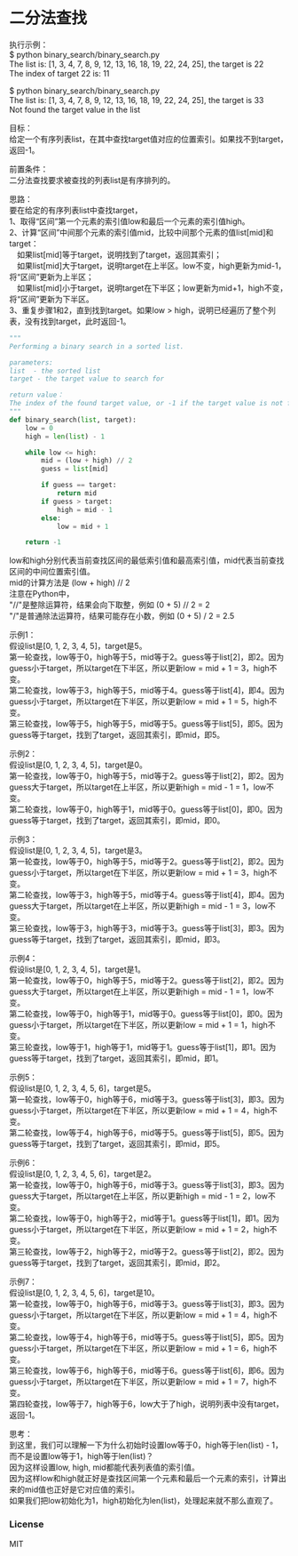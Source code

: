 # 二分法查找

执行示例：  
$ python binary_search/binary_search.py  
The list is: [1, 3, 4, 7, 8, 9, 12, 13, 16, 18, 19, 22, 24, 25], the target is 22  
The index of target 22 is: 11  
  
$ python binary_search/binary_search.py  
The list is: [1, 3, 4, 7, 8, 9, 12, 13, 16, 18, 19, 22, 24, 25], the target is 33  
Not found the target value in the list  
  
目标：  
给定一个有序列表list，在其中查找target值对应的位置索引。如果找不到target，返回-1。 
  
前置条件：  
二分法查找要求被查找的列表list是有序排列的。  
  
思路：  
要在给定的有序列表list中查找target，  
1、取得“区间”第一个元素的索引值low和最后一个元素的索引值high。  
2、计算“区间”中间那个元素的索引值mid，比较中间那个元素的值list[mid]和target：   
&emsp;如果list[mid]等于target，说明找到了target，返回其索引；  
&emsp;如果list[mid]大于target，说明target在上半区。low不变，high更新为mid-1，将“区间”更新为上半区；  
&emsp;如果list[mid]小于target，说明target在下半区；low更新为mid+1，high不变，将“区间”更新为下半区。  
3、重复步骤1和2，直到找到target。如果low > high，说明已经遍历了整个列表，没有找到target，此时返回-1。  
  
```python
"""
Performing a binary search in a sorted list.

parameters:
list  - the sorted list
target - the target value to search for

return value：
The index of the found target value, or -1 if the target value is not found.
"""
def binary_search(list, target):
    low = 0
    high = len(list) - 1

    while low <= high:
        mid = (low + high) // 2
        guess = list[mid]

        if guess == target:
            return mid
        if guess > target:
            high = mid - 1
        else:
            low = mid + 1

    return -1
```
  
low和high分别代表当前查找区间的最低索引值和最高索引值，mid代表当前查找区间的中间位置索引值。  
mid的计算方法是 (low + high) // 2  
注意在Python中，  
"//"是整除运算符，结果会向下取整，例如 (0 + 5) // 2 = 2  
"/"是普通除法运算符，结果可能存在小数，例如 (0 + 5) / 2 = 2.5  
  
示例1：  
假设list是[0, 1, 2, 3, 4, 5]，target是5。  
第一轮查找，low等于0，high等于5，mid等于2。guess等于list[2]，即2。因为guess小于target，所以target在下半区，所以更新low = mid + 1 = 3，high不变。  
第二轮查找，low等于3，high等于5，mid等于4。guess等于list[4]，即4。因为guess小于target，所以target在下半区，所以更新low = mid + 1 = 5，high不变。  
第三轮查找，low等于5，high等于5，mid等于5。guess等于list[5]，即5。因为guess等于target，找到了target，返回其索引，即mid，即5。  
  
示例2：  
假设list是[0, 1, 2, 3, 4, 5]，target是0。  
第一轮查找，low等于0，high等于5，mid等于2。guess等于list[2]，即2。因为guess大于target，所以target在上半区，所以更新high = mid - 1 = 1，low不变。  
第二轮查找，low等于0，high等于1，mid等于0。guess等于list[0]，即0。因为guess等于target，找到了target，返回其索引，即mid，即0。  
  
示例3：  
假设list是[0, 1, 2, 3, 4, 5]，target是3。  
第一轮查找，low等于0，high等于5，mid等于2。guess等于list[2]，即2。因为guess小于target，所以target在下半区，所以更新low = mid + 1 = 3，high不变。  
第二轮查找，low等于3，high等于5，mid等于4。guess等于list[4]，即4。因为guess大于target，所以target在上半区，所以更新high = mid - 1 = 3，low不变。  
第三轮查找，low等于3，high等于3，mid等于3。guess等于list[3]，即3。因为guess等于target，找到了target，返回其索引，即mid，即3。  
  
示例4：  
假设list是[0, 1, 2, 3, 4, 5]，target是1。  
第一轮查找，low等于0，high等于5，mid等于2。guess等于list[2]，即2。因为guess大于target，所以target在上半区，所以更新high = mid - 1 = 1，low不变。  
第二轮查找，low等于0，high等于1，mid等于0。guess等于list[0]，即0。因为guess小于target，所以target在下半区，所以更新low = mid + 1 = 1，high不变。  
第三轮查找，low等于1，high等于1，mid等于1。guess等于list[1]，即1。因为guess等于target，找到了target，返回其索引，即mid，即1。  
  
示例5：  
假设list是[0, 1, 2, 3, 4, 5, 6]，target是5。  
第一轮查找，low等于0，high等于6，mid等于3。guess等于list[3]，即3。因为guess小于target，所以target在下半区，所以更新low = mid + 1 = 4，high不变。  
第二轮查找，low等于4，high等于6，mid等于5。guess等于list[5]，即5。因为guess等于target，找到了target，返回其索引，即mid，即5。  
  
示例6：  
假设list是[0, 1, 2, 3, 4, 5, 6]，target是2。  
第一轮查找，low等于0，high等于6，mid等于3。guess等于list[3]，即3。因为guess大于target，所以target在上半区，所以更新high = mid - 1 = 2，low不变。  
第二轮查找，low等于0，high等于2，mid等于1。guess等于list[1]，即1。因为guess小于target，所以target在下半区，所以更新low = mid + 1 = 2，high不变。  
第三轮查找，low等于2，high等于2，mid等于2。guess等于list[2]，即2。因为guess等于target，找到了target，返回其索引，即mid，即2。  
  
示例7：  
假设list是[0, 1, 2, 3, 4, 5, 6]，target是10。  
第一轮查找，low等于0，high等于6，mid等于3。guess等于list[3]，即3。因为guess小于target，所以target在下半区，所以更新low = mid + 1 = 4，high不变。  
第二轮查找，low等于4，high等于6，mid等于5。guess等于list[5]，即5。因为guess小于target，所以target在下半区，所以更新low = mid + 1 = 6，high不变。  
第三轮查找，low等于6，high等于6，mid等于6。guess等于list[6]，即6。因为guess小于target，所以target在下半区，所以更新low = mid + 1 = 7，high不变。  
第四轮查找，low等于7，high等于6，low大于了high，说明列表中没有target，返回-1。  
  
思考：  
到这里，我们可以理解一下为什么初始时设置low等于0，high等于len(list) - 1，而不是设置low等于1，high等于len(list)？  
因为这样设置low, high, mid都能代表列表值的索引值。  
因为这样low和high就正好是查找区间第一个元素和最后一个元素的索引，计算出来的mid值也正好是它对应值的索引。  
如果我们把low初始化为1，high初始化为len(list)，处理起来就不那么直观了。  
  
### License  
  
MIT
